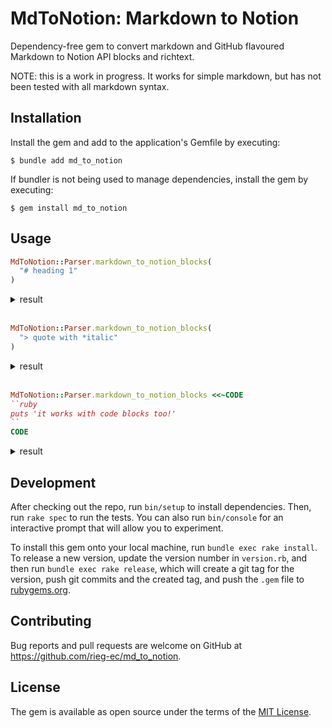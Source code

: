 # MdToNotion: Markdown to Notion

Dependency-free gem to convert markdown and GitHub flavoured Markdown to Notion API blocks and richtext.

NOTE: this is a work in progress. It works for simple markdown, but has not been tested with all markdown syntax.

## Installation

Install the gem and add to the application's Gemfile by executing:

    $ bundle add md_to_notion

If bundler is not being used to manage dependencies, install the gem by executing:

    $ gem install md_to_notion

## Usage

```ruby
MdToNotion::Parser.markdown_to_notion_blocks(
  "# heading 1"
)
```

<details>
<summary>result</summary>

```json
{
    "type": "heading_1",
    "heading_1": {
      "rich_text": [
        {
          "type": "text",
          "text": {
            "content": "heading 1",
            "link": null
          },
          "annotations": {
            "bold": false,
            "italic": false,
            "strikethrough": false,
            "underline": false,
            "code": false
          },
          "href": null
        }
      ]
    }
  }
```
</details>

<br>

```ruby
MdToNotion::Parser.markdown_to_notion_blocks(
  "> quote with *italic"
)
```
<details>
<summary>result</summary>

```json
{
  "type": "quote",
  "quote": {
    "rich_text": [
      {
        "type": "text",
        "text": {
          "content": "quote with ",
          "link": null
        },
        "annotations": {
          "bold": false,
          "italic": false,
          "strikethrough": false,
          "underline": false,
          "code": false
        },
        "href": null
      },
      {
        "type": "text",
        "text": {
          "content": "italic",
          "link": null
        },
        "annotations": {
          "bold": false,
          "italic": true,
          "strikethrough": false,
          "underline": false,
          "code": false
        },
        "href": null
      }
    ]
  }
}
```
</details>

<br>

```ruby
MdToNotion::Parser.markdown_to_notion_blocks <<~CODE
``ruby
puts 'it works with code blocks too!'
``
CODE
```
<details>
<summary>result</summary>

```json
{
  "type": "code",
  "code": {
    "rich_text": [
      {
        "type": "text",
        "text": {
          "content": "puts 'it works with code blocks too!'",
          "content": null
        },
        "annotations": {
          "bold": false,
          "italic": false,
          "strikethrough": false,
          "underline": false,
          "code": false
        },
        "href": null
      }
    ],
    "language": "ruby"
  }
}
```
</details>

## Development

After checking out the repo, run `bin/setup` to install dependencies. Then, run `rake spec` to run the tests. You can also run `bin/console` for an interactive prompt that will allow you to experiment.

To install this gem onto your local machine, run `bundle exec rake install`. To release a new version, update the version number in `version.rb`, and then run `bundle exec rake release`, which will create a git tag for the version, push git commits and the created tag, and push the `.gem` file to [rubygems.org](https://rubygems.org).

## Contributing

Bug reports and pull requests are welcome on GitHub at https://github.com/rieg-ec/md_to_notion.

## License

The gem is available as open source under the terms of the [MIT License](https://opensource.org/licenses/MIT).

